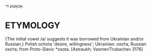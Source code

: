 אַכאָטע
די 

ETYMOLOGY
===========
{The initial vowel /a/ suggests it was borrowed from Ukrainian and/or Russian.}
Polish ochota 'desire, willingness'; Ukrainian: охо́та; Russian охо́та; from Proto-Slavic *oxota. 
[Astraukh; Vasmer/Trubachev 3176]